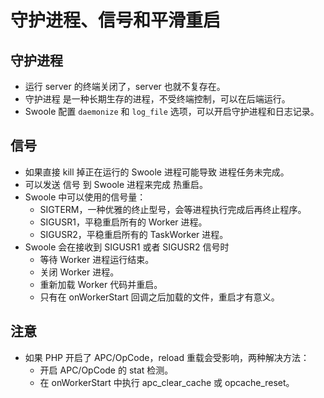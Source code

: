 # 守护进程、信号和平滑重启

## 守护进程
* 运行 server 的终端关闭了，server 也就不复存在。
* 守护进程 是一种长期生存的进程，不受终端控制，可以在后端运行。
* Swoole 配置 `daemonize` 和 `log_file` 选项，可以开启守护进程和日志记录。


## 信号
* 如果直接 kill 掉正在运行的 Swoole 进程可能导致 进程任务未完成。
* 可以发送 信号 到 Swoole 进程来完成 热重启。
* Swoole 中可以使用的信号量：
    * SIGTERM，一种优雅的终止型号，会等进程执行完成后再终止程序。
    * SIGUSR1，平稳重启所有的 Worker 进程。
    * SIGUSR2，平稳重启所有的 TaskWorker 进程。
* Swoole 会在接收到 SIGUSR1 或者 SIGUSR2 信号时
    * 等待 Worker 进程运行结束。
    * 关闭 Worker 进程。
    * 重新加载 Worker 代码并重启。
    * 只有在 onWorkerStart 回调之后加载的文件，重启才有意义。

## 注意
* 如果 PHP 开启了 APC/OpCode，reload 重载会受影响，两种解决方法：
    * 开启 APC/OpCode 的 stat 检测。
    * 在 onWorkerStart 中执行 apc_clear_cache 或 opcache_reset。
